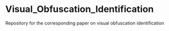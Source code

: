 # Visual_Obfuscation_Identification
Repository for the corresponding paper on visual obfuscation identification
